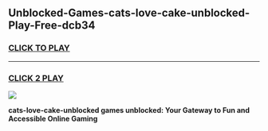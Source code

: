 
## Unblocked-Games-cats-love-cake-unblocked-Play-Free-dcb34
<h3>
<a href="https://premium76.site?title=cats-love-cake-unblocked&ref=18A1">CLICK TO PLAY</a></h3>
<hr>

<h3>
<a href="https://premium76.site?title=cats-love-cake-unblocked&ref=18A1">CLICK 2 PLAY</a>
  
</h3>

<a href="https://premium76.site?title=cats-love-cake-unblocked&ref=18A1"><img src="https://clearcache.store/games.png"></a>


**cats-love-cake-unblocked games unblocked: Your Gateway to Fun and Accessible Online Gaming**
